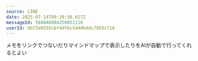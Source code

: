 ```yaml
---
source: LINE
date: 2025-07-14T09:39:50.617Z
messageId: 569846004250051110
userId: Ub72e0555cbf4df6c5440b4dc7993c71d
---
```


メモをリンクでつないだりマインドマップで表示したりをAIが自動で行ってくれるとよい